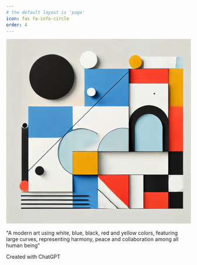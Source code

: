 ```yaml
---
# the default layout is 'page'
icon: fas fa-info-circle
order: 4
---
```

!["A modern art using white, blue, black, red and yellow colors, featuring large curves , representing harmony, peace and collaboration among all human being" by ChatGPT](/assets/images/image1.png)

"A modern art using white, blue, black, red and yellow colors, featuring large curves, representing harmony, peace and collaboration among all human being" 

Created with ChatGPT